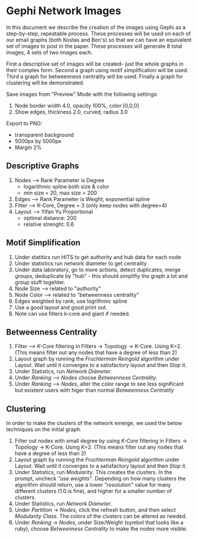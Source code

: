 # Gephi Network Images

In this document we describe the creation of the images using Gephi as a step-by-step, repeatable process. These processes will be used on each of our email graphs (both Kostas and Ben's) so that we can have an equivalent set of images to post in the paper. These processes will generate 8 total images, 4 sets of two images each.

First a descriptive set of images will be created- just the whole graphs in their complex form. Second a graph using motif simplification will be used. Third a graph for betweenness centrality will be used. Finally a graph for clustering will be demonstrated.

Save images from "Preview" Mode with the following settings:

1. Node border width 4.0, opacity 100%, color [0,0,0]
2. Show edges, thickness 2.0, curved, radius 3.0

Export to PNG:

- transparent background
- 5000px by 5000px
- Margin 2%

## Descriptive Graphs

1. Nodes --> Rank Parameter is Degree
    - logarithmic spline both size & color
    - min size = 20, max size = 200
2. Edges --> Rank Parameter is Weight, exponential spline
2. Filter --> K-Core, Degree = 3 (only keep nodes with degree=4)
3. Layout --> Yifan Yu Proportional
    - optimal distance: 200
    - relative strenght: 0.6

## Motif Simplification

1. Under statitics run HITS to get authority and hub data for each node
2. Under statistics run network diameter to get centrality
3. Under data laboratory, go to more actions, detect duplicates, merge groups, deduplicate by "hub" - this should simplifiy the graph a lot and group stuff togehter.
4. Node Size --> related to "authority"
5. Node Color --> related to "betweenness centrality"
6. Edges weighted by rank, use logrithmic spline
7. Use a good layout and good print out.
8. Note can use filters k-core and giant if needed.


## Betweenness Centrality

1. Filter --> _K-Core_ filtering in Filters -> Topology -> K-Core. Using K=2. (This means filter out any nodes that have a degree of less than 2)
2. Layout graph by running the _Fruchterman Reingold_ algorithm under Layout. Wait until it converges to a satisfactory layout and then _Stop_ it.
3. Under Statistics, run _Network Diameter_.
4. Under _Ranking_ --> _Nodes_ choose _Betweenness Centrality_.
5. Under _Ranking_ --> _Nodes_, alter the color range to see less significant but existent users with higer than normal _Betweenness Centrality_

## Clustering

In order to make the clusters of the network emerge, we used the below techniques on the initial graph.

1. Filter out nodes with small degree by using _K-Core_ filtering in Filters -> Topology -> K-Core. Using K=2. (This means filter out any nodes that have a degree of less than 2)
2. Layout graph by running the _Fruchterman Reingold_ algorithm under Layout. Wait until it converges to a satisfactory layout and then _Stop_ it.
3. Under Statistics, run _Modularity_. This creates the clusters. In the prompt, uncheck _"use weights"_. Depending on how many clusters the algorithm should return, use a lower _"resolution"_ value for many different clusters (1.0 is fine), and higher for a smaller number of clusters.
4. Under Statistics, run _Network Diameter_.
5. Under _Partition_ -> _Nodes_, click the refresh button, and then select _Modularity Class_. The colors of the clusters can be altered as needed.
6. Under _Ranking_ -> _Nodes_, under Size/Weight (symbol that looks like a ruby), choose _Betweenness Centrality_ to make the nodes more visible.
